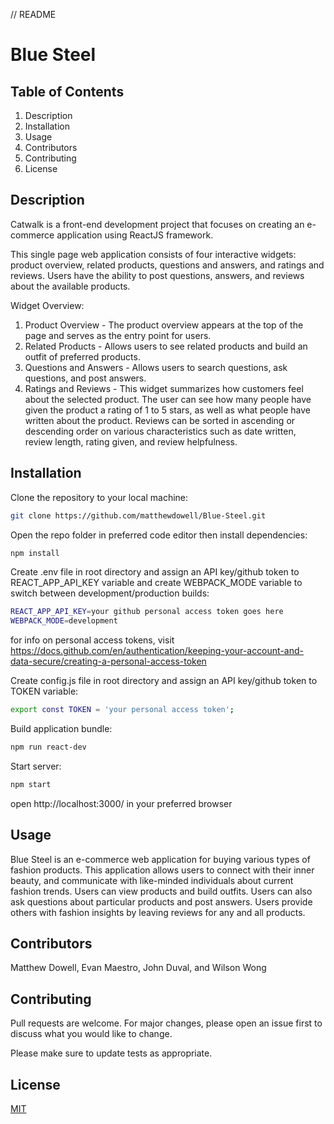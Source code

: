 // README

# Blue Steel

## Table of Contents
  1. Description
  2. Installation
  3. Usage
  4. Contributors
  5. Contributing
  6. License

## Description

Catwalk is a front-end development project that focuses on creating an e-commerce application using ReactJS framework.

This single page web application consists of four interactive widgets: product overview, related products, questions and answers, and ratings and reviews. Users have the ability to post questions, answers, and reviews about the available products. 

Widget Overview:
  1. Product Overview - The product overview appears at the top of the page and serves as the entry point for users. 
  2. Related Products - Allows users to see related products and build an outfit of preferred products.
  3. Questions and Answers - Allows users to search questions, ask questions, and post answers.
  4. Ratings and Reviews - This widget summarizes how customers feel about the selected product. The user can see how many people have given the product a rating of 1 to 5 stars, as well as what people have written about the product. Reviews can be sorted in ascending or descending order on various characteristics such as date written, review length, rating given, and review helpfulness. 

## Installation

Clone the repository to your local machine:
```bash
git clone https://github.com/matthewdowell/Blue-Steel.git
```

Open the repo folder in preferred code editor then install dependencies:
```bash
npm install
```
Create .env file in root directory and assign an API key/github token to REACT_APP_API_KEY variable and create WEBPACK_MODE variable to switch between development/production builds:
```bash
REACT_APP_API_KEY=your github personal access token goes here
WEBPACK_MODE=development
```
for info on personal access tokens, visit https://docs.github.com/en/authentication/keeping-your-account-and-data-secure/creating-a-personal-access-token

Create config.js file in root directory and assign an API key/github token to TOKEN variable:
```bash
export const TOKEN = 'your personal access token';
```

Build application bundle:
```bash
npm run react-dev
``` 

Start server:
```bash
npm start
```
open http://localhost:3000/ in your preferred browser


## Usage

Blue Steel is an e-commerce web application for buying various types of fashion products.  This application allows users to connect with their inner beauty, and communicate with like-minded individuals about current fashion trends.  Users can view products and build outfits. Users can also ask questions about particular products and post answers.  Users provide others with fashion insights by leaving reviews for any and all products.

## Contributors

Matthew Dowell, Evan Maestro, John Duval, and Wilson Wong

## Contributing
Pull requests are welcome. For major changes, please open an issue first to discuss what you would like to change.

Please make sure to update tests as appropriate.

## License
[MIT](https://choosealicense.com/licenses/mit/)
